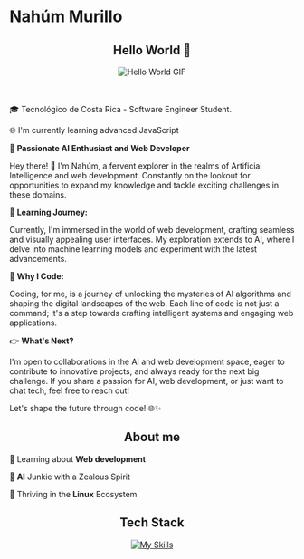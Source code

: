 # Nahúm Murillo


<div align="center">
  <h2>Hello World 👋</h2> 
  <img src="https://media.giphy.com/media/YbXLZ6dymH758xSEbM/giphy.gif" alt="Hello World GIF">
</div>

<br>

<br>


🎓 Tecnológico de Costa Rica - Software Engineer Student.

🌐 I'm currently learning advanced JavaScript


🚀 **Passionate AI Enthusiast and Web Developer**

Hey there! 👋 I'm Nahúm, a fervent explorer in the realms of Artificial Intelligence and web development. Constantly on the lookout for opportunities to expand my knowledge and tackle exciting challenges in these domains.


🌱 **Learning Journey:**

Currently, I'm immersed in the world of web development, crafting seamless and visually appealing user interfaces. My exploration extends to AI, where I delve into machine learning models and experiment with the latest advancements.

🚀 **Why I Code:**

Coding, for me, is a journey of unlocking the mysteries of AI algorithms and shaping the digital landscapes of the web. Each line of code is not just a command; it's a step towards crafting intelligent systems and engaging web applications.


👉 **What's Next?**

I'm open to collaborations in the AI and web development space, eager to contribute to innovative projects, and always ready for the next big challenge. If you share a passion for AI, web development, or just want to chat tech, feel free to reach out!

Let's shape the future through code! 🌐✨

<div align="center">
  <h2>About me</h2>
</div>
  
🌱&nbsp;Learning about **Web development**

🧠&nbsp;**AI** Junkie with a Zealous Spirit

🐧&nbsp;Thriving in the **Linux** Ecosystem


<div align="center">
  <h2>Tech Stack</h2>
  <a href="https://skillicons.dev/icons?i=html,css,javascript,pug,react,vue,bootstrap,tailwind,sass,vite,nodejs,express,postman,firebase,netlify,bash,cpp,java,py,sqlite,matlab,opencv,sklearn,dart,flutter,wasm&perline=9">
    <img src="https://skillicons.dev/icons?i=html,css,javascript,pug,react,vue,bootstrap,tailwind,sass,vite,nodejs,express,postman,firebase,netlify,mongodb,bash,cpp,java,py,sqlite,matlab,opencv,sklearn,dart,flutter,wasm&perline=9" alt="My Skills">
  </a>
</div>






<!-- ![Top Langs](https://github-readme-stats.vercel.app/api/top-langs/?username=nahum0804&layout=compact&theme=dark) -->


